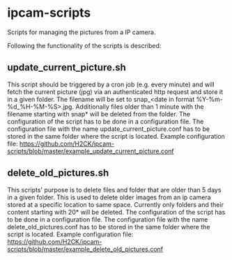# ipcam-scripts
Scripts for managing the pictures from a IP camera.

Following the functionality of the scripts is described:
## update_current_picture.sh
This script should be triggered by a cron job (e.g. every minute) and will fetch the current picture (jpg) via an authenticated http request and store it in a given folder. The filename will be set to snap_<date in format %Y-%m-%d_%H-%M-%S>.jpg.
Additionally files older than 1 minute with the filename starting with snap* will be deleted from the folder.
The configuration of the script has to be done in a configuration file. The configuration file with the name update_current_picture.conf has to be stored in the same folder where the script is located.
Example configuration file: https://github.com/H2CK/ipcam-scripts/blob/master/example_update_current_picture.conf

## delete_old_pictures.sh
This scripts' purpose is to delete files and folder that are older than 5 days in a given folder. This is used to delete older images from an ip camera stored at a specific location to same space. Currently only folders and their content starting with 20* will be deleted.
The configuration of the script has to be done in a configuration file. The configuration file with the name delete_old_pictures.conf has to be stored in the same folder where the script is located.
Example configuration file: https://github.com/H2CK/ipcam-scripts/blob/master/example_delete_old_pictures.conf
